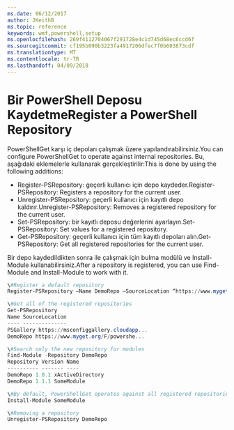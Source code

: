 ```yaml
---
ms.date: 06/12/2017
author: JKeithB
ms.topic: reference
keywords: wmf,powershell,setup
ms.openlocfilehash: 269f4112704067f291728e4c1d745d68ec6ccd6f
ms.sourcegitcommit: cf195b090b3223fa4917206dfec7f0b603873cdf
ms.translationtype: MT
ms.contentlocale: tr-TR
ms.lasthandoff: 04/09/2018
---
```

# <a name="register-a-powershell-repository"></a><span data-ttu-id="a4c90-102">Bir PowerShell Deposu Kaydetme</span><span class="sxs-lookup"><span data-stu-id="a4c90-102">Register a PowerShell Repository</span></span>
<span data-ttu-id="a4c90-103">PowerShellGet karşı iç depoları çalışmak üzere yapılandırabilirsiniz.</span><span class="sxs-lookup"><span data-stu-id="a4c90-103">You can configure PowerShellGet to operate against internal repositories.</span></span> <span data-ttu-id="a4c90-104">Bu, aşağıdaki eklemelerle kullanarak gerçekleştirilir:</span><span class="sxs-lookup"><span data-stu-id="a4c90-104">This is done by using the following additions:</span></span>
- <span data-ttu-id="a4c90-105">Register-PSRepository: geçerli kullanıcı için depo kaydeder.</span><span class="sxs-lookup"><span data-stu-id="a4c90-105">Register-PSRepository: Registers a repository for the current user.</span></span>
- <span data-ttu-id="a4c90-106">Unregister-PSRepository: geçerli kullanıcı için kayıtlı depo kaldırır.</span><span class="sxs-lookup"><span data-stu-id="a4c90-106">Unregister-PSRepository: Removes a registered repository for the current user.</span></span>
- <span data-ttu-id="a4c90-107">Set-PSRepository: bir kayıtlı deposu değerlerini ayarlayın.</span><span class="sxs-lookup"><span data-stu-id="a4c90-107">Set-PSRepository: Set values for a registered repository.</span></span>
- <span data-ttu-id="a4c90-108">Get-PSRepository: geçerli kullanıcı için tüm kayıtlı depoları alın.</span><span class="sxs-lookup"><span data-stu-id="a4c90-108">Get-PSRepository: Get all registered repositories for the current user.</span></span>

<span data-ttu-id="a4c90-109">Bir depo kaydedildikten sonra ile çalışmak için bulma modülü ve Install-Module kullanabilirsiniz.</span><span class="sxs-lookup"><span data-stu-id="a4c90-109">After a repository is registered, you can use Find-Module and Install-Module to work with it.</span></span>

```powershell
\#Register a default repository
Register-PSRepository –Name DemoRepo –SourceLocation “https://www.myget.org/F/powershellgetdemo/api/v2” –PublishLocation “<https://www.myget.org/F/powershellgetdemo/api/v2>/package” –InstallationPolicy –Trusted

\#Get all of the registered repositories
Get-PSRepository
Name SourceLocation
---- --------------
PSGallery https://msconfiggallery.cloudapp...
DemoRepo https://www.myget.org/F/powershe...

\#Search only the new repository for modules
Find-Module -Repository DemoRepo
Repository Version Name
---------- ------- ----
DemoRepo 1.0.1 xActiveDirectory
DemoRepo 1.1.1 SomeModule

\#By default, PowerShellGet operates against all registered repositories when none is specified. In this example, the “SomeModule” module is installed from the DemoRepo.
Install-Module SomeModule

\#Removing a repository
Unregister-PSRepository DemoRepo
```